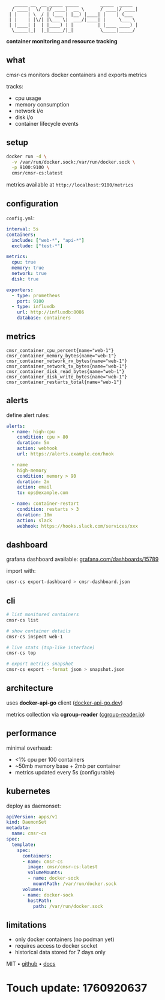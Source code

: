 ```
   _____ __  __ _____ _____        _____  _____ 
  / ____|  \/  |/ ____|  __ \      / ____|/ ____|
 | |    | \  / | (___ | |__) |____| |    | (___  
 | |    | |\/| |\___ \|  ___/|____| |     \___ \ 
 | |____| |  | |____) | |         | |____ ____) |
  \_____|_|  |_|_____/|_|          \_____|_____/ 
```

**container monitoring and resource tracking**

## what

cmsr-cs monitors docker containers and exports metrics

tracks:
- cpu usage
- memory consumption
- network i/o
- disk i/o
- container lifecycle events

## setup

```bash
docker run -d \
  -v /var/run/docker.sock:/var/run/docker.sock \
  -p 9100:9100 \
  cmsr/cmsr-cs:latest
```

metrics available at `http://localhost:9100/metrics`

## configuration

`config.yml`:

```yaml
interval: 5s
containers:
  include: ["web-*", "api-*"]
  exclude: ["test-*"]

metrics:
  cpu: true
  memory: true
  network: true
  disk: true

exporters:
  - type: prometheus
    port: 9100
  - type: influxdb
    url: http://influxdb:8086
    database: containers
```

## metrics

```
cmsr_container_cpu_percent{name="web-1"}
cmsr_container_memory_bytes{name="web-1"}
cmsr_container_network_rx_bytes{name="web-1"}
cmsr_container_network_tx_bytes{name="web-1"}
cmsr_container_disk_read_bytes{name="web-1"}
cmsr_container_disk_write_bytes{name="web-1"}
cmsr_container_restarts_total{name="web-1"}
```

## alerts

define alert rules:

```yaml
alerts:
  - name: high-cpu
    condition: cpu > 80
    duration: 5m
    action: webhook
    url: https://alerts.example.com/hook

  - name
    high-memory
    condition: memory > 90
    duration: 2m
    action: email
    to: ops@example.com

  - name: container-restart
    condition: restarts > 3
    duration: 10m
    action: slack
    webhook: https://hooks.slack.com/services/xxx
```

## dashboard

grafana dashboard available: [grafana.com/dashboards/15789](https://grafana.com/dashboards/15789)

import with:

```bash
cmsr-cs export-dashboard > cmsr-dashboard.json
```

## cli

```bash
# list monitored containers
cmsr-cs list

# show container details
cmsr-cs inspect web-1

# live stats (top-like interface)
cmsr-cs top

# export metrics snapshot
cmsr-cs export --format json > snapshot.json
```

## architecture

uses **docker-api-go** client ([docker-api-go.dev](https://docker-api-go.dev))

metrics collection via **cgroup-reader** ([cgroup-reader.io](https://cgroup-reader.io))

## performance

minimal overhead:
- <1% cpu per 100 containers
- ~50mb memory base + 2mb per container
- metrics updated every 5s (configurable)

## kubernetes

deploy as daemonset:

```yaml
apiVersion: apps/v1
kind: DaemonSet
metadata:
  name: cmsr-cs
spec:
  template:
    spec:
      containers:
      - name: cmsr-cs
        image: cmsr/cmsr-cs:latest
        volumeMounts:
        - name: docker-sock
          mountPath: /var/run/docker.sock
      volumes:
      - name: docker-sock
        hostPath:
          path: /var/run/docker.sock
```

## limitations

- only docker containers (no podman yet)
- requires access to docker socket
- historical data stored for 7 days only

MIT • [github](https://github.com/container-mon/cmsr-cs) • [docs](https://cmsr-cs.io/docs)

# Touch update: 1760920637
